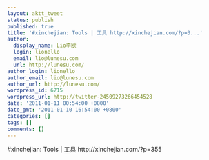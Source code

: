 ```yaml
---
layout: aktt_tweet
status: publish
published: true
title: '#xinchejian: Tools | 工具 http://xinchejian.com/?p=3...'
author:
  display_name: Lio李欧
  login: lionello
  email: lio@lunesu.com
  url: http://lunesu.com/
author_login: lionello
author_email: lio@lunesu.com
author_url: http://lunesu.com/
wordpress_id: 6715
wordpress_url: http://twitter-24509273266454528
date: '2011-01-11 00:54:00 +0800'
date_gmt: '2011-01-10 16:54:00 +0800'
categories: []
tags: []
comments: []
---
```

<p>#xinchejian: Tools | 工具 http://xinchejian.com/?p=355</p>
